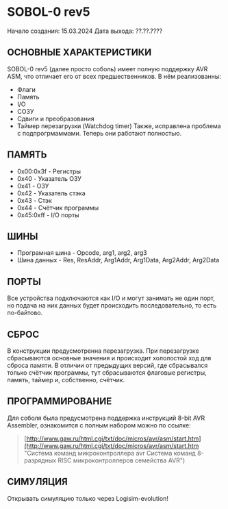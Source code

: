 # SOBOL-0 rev5
Начало создания: 15.03.2024
Дата выхода: ??.??.????

## ОСНОВНЫЕ ХАРАКТЕРИСТИКИ
SOBOL-0 rev5 (далее просто соболь) имеет полную поддержку AVR ASM, что отличает его от всех предшественников. В нём реализованны:
- Флаги
- Память
- I/O
- СОЗУ
- Сдвиги и преобразования
- Таймер перезагрузки (Watchdog timer)
Также, исправлена проблема с подпрогрмаммами. Теперь они работают полностью.

## ПАМЯТЬ
- 0x00:0x3f - Регистры
- 0x40      - Указатель ОЗУ
- 0x41      - ОЗУ
- 0x42      - Указатель cтэка
- 0x43      - Стэк
- 0x44      - Счётчик программы
- 0x45:0xff - I/O порты

## ШИНЫ
- Програмная шина - Opcode, arg1, arg2, arg3
- Шина данных     - Res, ResAddr, Arg1Addr, Arg1Data, Arg2Addr, Arg2Data

## ПОРТЫ
Все устройства подключаются как I/O и могут занимать не один порт, но подача на них данных будет происходить последовательно, то есть по-байтово.

## СБРОС
В конструкции предусмотренна перезагрузка. При перезагрузке сбрасываются основные значения и происходит хололостой ход для сброса памяти. В отличии от предыдущих версий, где сбрасывался только счётчик программы, тут сбрасываются флаговые регистры, память, таймер и, собственно, счётчик.

## ПРОГРАММИРОВАНИЕ
Для соболя была предусмотрена поддержка инструкций 8-bit AVR Assembler, ознакомится с полным набором можно по ссылке:
> [http://www.gaw.ru/html.cgi/txt/doc/micros/avr/asm/start.htm](http://www.gaw.ru/html.cgi/txt/doc/micros/avr/asm/start.htm "Система команд микроконтроллера avr Система команд 8-разрядных RISC микроконтроллеров семейства AVR")

## СИМУЛЯЦИЯ
Открывать симуляцию только через Logisim-evolution!
